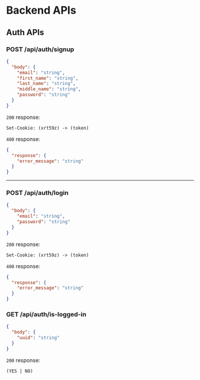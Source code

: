 # Backend APIs

## Auth APIs

### POST /api/auth/signup

```json
{
  "body": {
    "email": "string",
    "first_name": "string",
    "last_name": "string",
    "middle_name": "string",
    "password": "string"
  }
}
```

`200` response:

```
Set-Cookie: (xrt59z) -> (token)
```

`400` response:

```json
{
  "response": {
    "error_message": "string"
  }
}
```

---

### POST /api/auth/login

```json
{
  "body": {
    "email": "string",
    "password": "string"
  }
}
```

`200` response:

```
Set-Cookie: (xrt59z) -> (token)
```

`400` response:

```json
{
  "response": {
    "error_message": "string"
  }
}
```

### GET /api/auth/is-logged-in

```json
{
  "body": {
    "uuid": "string"
  }
}
```

`200` response:

```
(YES | NO)
```
